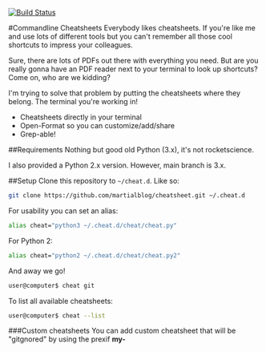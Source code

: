 [![Build Status](https://travis-ci.org/martialblog/cheatsheet.svg?branch=master)](https://travis-ci.org/martialblog/cheatsheet)

#Commandline Cheatsheets
Everybody likes cheatsheets. If you're like me and use lots of different tools but you can't remember all those cool shortcuts to impress your colleagues.

Sure, there are lots of PDFs out there with everything you need. But are you really gonna have an PDF reader next to your terminal to look up shortcuts? Come on, who are we kidding?

I'm trying to solve that problem by putting the cheatsheets where they belong. The terminal you're working in!

- Cheatsheets directly in your terminal
- Open-Format so you can customize/add/share
- Grep-able!

##Requirements
Nothing but good old Python (3.x), it's not rocketscience.

I also provided a Python 2.x version. However, main branch is 3.x.

##Setup
Clone this repository to ```~/cheat.d```. Like so:

```bash
git clone https://github.com/martialblog/cheatsheet.git ~/.cheat.d
```

For usability you can set an alias:

```bash
alias cheat="python3 ~/.cheat.d/cheat/cheat.py"
```

For Python 2:

```bash
alias cheat="python2 ~/.cheat.d/cheat/cheat.py2"
```

And away we go!

```bash
user@computer$ cheat git
```

To list all available cheatsheets:

```bash
user@computer$ cheat --list
```

###Custom cheatsheets
You can add custom cheatsheet that will be "gitgnored" by using the prexif **my-**
